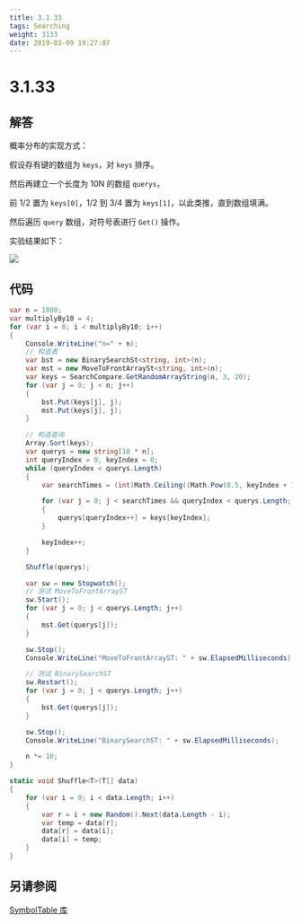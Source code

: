 ```yaml
---
title: 3.1.33
tags: Searching
weight: 3133
date: 2019-03-09 19:27:07
---
```


# 3.1.33


## 解答

概率分布的实现方式：

假设存有键的数组为 `keys`，对 `keys` 排序。

然后再建立一个长度为 10N 的数组 `querys`，

前 1/2 置为 `keys[0]`，1/2 到 3/4 置为 `keys[1]`，以此类推，直到数组填满。

然后遍历 `query` 数组，对符号表进行 `Get()` 操作。

实验结果如下：

![](/resources/3-1-33/1.png)

## 代码

```csharp
var n = 1000;
var multiplyBy10 = 4;
for (var i = 0; i < multiplyBy10; i++)
{
    Console.WriteLine("n=" + n);
    // 构造表
    var bst = new BinarySearchSt<string, int>(n);
    var mst = new MoveToFrontArraySt<string, int>(n);
    var keys = SearchCompare.GetRandomArrayString(n, 3, 20);
    for (var j = 0; j < n; j++)
    {
        bst.Put(keys[j], j);
        mst.Put(keys[j], j);
    }

    // 构造查询
    Array.Sort(keys);
    var querys = new string[10 * n];
    int queryIndex = 0, keyIndex = 0;
    while (queryIndex < querys.Length)
    {
        var searchTimes = (int)Math.Ceiling((Math.Pow(0.5, keyIndex + 1) * querys.Length));

        for (var j = 0; j < searchTimes && queryIndex < querys.Length; j++)
        {
            querys[queryIndex++] = keys[keyIndex];
        }

        keyIndex++;
    }

    Shuffle(querys);

    var sw = new Stopwatch();
    // 测试 MoveToFrontArrayST
    sw.Start();
    for (var j = 0; j < querys.Length; j++)
    {
        mst.Get(querys[j]);
    }

    sw.Stop();
    Console.WriteLine("MoveToFrontArrayST: " + sw.ElapsedMilliseconds);

    // 测试 BinarySearchST
    sw.Restart();
    for (var j = 0; j < querys.Length; j++)
    {
        bst.Get(querys[j]);
    }

    sw.Stop();
    Console.WriteLine("BinarySearchST: " + sw.ElapsedMilliseconds);

    n *= 10;
}

static void Shuffle<T>(T[] data)
{
    for (var i = 0; i < data.Length; i++)
    {
        var r = i + new Random().Next(data.Length - i);
        var temp = data[r];
        data[r] = data[i];
        data[i] = temp;
    }
}
```

## 另请参阅

[SymbolTable 库](https://github.com/ikesnowy/Algorithms-4th-Edition-in-Csharp/tree/master/3%20Searching/3.1/SymbolTable)
